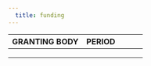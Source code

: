 ```yaml
---
  title: funding
---
```


<table>
<thead>
  <tr>
    <th>GRANTING BODY</th>
    <th>PERIOD</th>
    <th></th>
    <th></th>
    <th></th>
  </tr>
</thead>
<tbody>
  <tr>
    <td></td>
    <td></td>
    <td></td>
    <td></td>
    <td></td>
  </tr>
  <tr>
    <td></td>
    <td></td>
    <td></td>
    <td></td>
    <td></td>
  </tr>
  <tr>
    <td></td>
    <td></td>
    <td></td>
    <td></td>
    <td></td>
  </tr>
</tbody>
</table>
  
